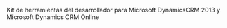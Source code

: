 Kit de herramientas del desarrollador para Microsoft DynamicsCRM 2013 y Microsoft Dynamics CRM Online